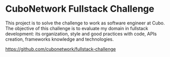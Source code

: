 # CuboNetwork Fullstack Challenge
This project is to solve the challenge to work as software engineer at Cubo. The objective of this challenge is to evaluate my domain in fullstack development: its organization, style and good practices with code, APIs creation, frameworks knowledge and technologies.

https://github.com/cubonetwork/fullstack-challenge
